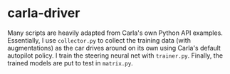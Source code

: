 # carla-driver

Many scripts are heavily adapted from Carla's own Python API examples. Essentially, I use `collector.py` to collect
the training data (with augmentations) as the car drives around on its own using Carla's default autopilot policy. I 
train the steering neural net with `trainer.py`. Finally, the trained models are put to test in
 `matrix.py`.
